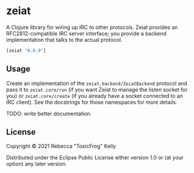 # zeiat

A Clojure library for wiring up IRC to other protocols. Zeiat provides an RFC2812-compatible IRC server interface; you provide a backend implementation that talks to the actual protocol.

```clj
[zeiat "0.0.0"]
```

## Usage

Create an implementation of the `zeiat.backend/ZeiatBackend` protocol and pass it to `zeiat.core/run` (if you want Zeiat to manage the listen socket for you) or `zeiat.core/create` (if you already have a socket connected to an IRC client). See the docstrings for those namespaces for more details.

TODO: write better documentation.

## License

Copyright © 2021 Rebecca "ToxicFrog" Kelly

Distributed under the Eclipse Public License either version 1.0 or (at
your option) any later version.
